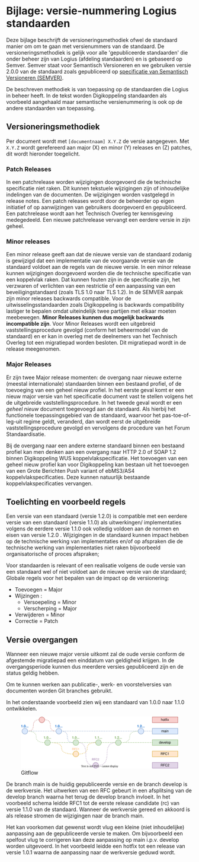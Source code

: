 # Bijlage: versie-nummering Logius standaarden
Deze bijlage beschrijft de versioneringsmethodiek ofwel de standaard manier om om te gaan met versienummers van de standaard. De versioneringsmethodiek is gelijk voor alle 'gepubliceerde standaarden' die onder beheer zijn van Logius (afdeling standaarden) en is gebaseerd op Semver. Semver staat voor Semantisch Versioneren en we gebruiken versie 2.0.0  van de standaard zoals gepubliceerd op [specificatie van Semantisch Versioneren (SEMVER)](https://semver.org/lang/nl/#semantisch-versioneren-200).

De beschreven methodiek is van toepassing op de standaarden die Logius in beheer heeft. In de tekst worden Digikoppeling standaarden als voorbeeld aangehaald maar semantische versienummering is ook op de andere standaarden van toepassing.

## Versioneringsmethodiek
Per document wordt met `[documentnaam] X.Y.Z` de versie aangegeven.
Met `X.Y.Z` wordt gerefereerd aan major (X) en minor (Y) releases en (Z) patches,
dit wordt hieronder toegelicht.

### Patch Releases
In een patchrelease worden wijzigingen doorgevoerd die de technische
specificatie niet raken. Dit kunnen tekstuele wijzigingen zijn of
inhoudelijke indelingen van de documenten. De wijzigingen worden
vastgelegd in release notes. Een patch releases wordt door de beheerder
op eigen initiatief of op aanwijzingen van gebruikers doorgevoerd en gepubliceerd.
Een patchrelease wordt aan het Technisch Overleg ter kennisgeving medegedeeld.
Een nieuwe patchrelease vervangt een eerdere versie in zijn geheel.

### Minor releases
Een minor release geeft aan dat de nieuwe versie van de standaard zodanig is gewijzigd dat een implementatie van de voorgaande versie van de standaard voldoet aan de regels van de nieuwe versie. In een minor release kunnen wijzigingen doorgevoerd worden die de technische
specificatie van een koppelvlak raken. Dat kunnen fouten zijn in de specificatie
zijn, het verzwaren of verlichten van een restrictie of een aanpassing van
een beveiligingstandaard (zoals TLS 1.0 naar TLS 1.2). In de SEMVER aanpak zijn
minor releases backwards compatible. Voor de uitwisselingsstandaarden zoals
Digikoppeling is backwards compatibility lastiger te bepalen omdat uiteindelijk
twee partijen met elkaar moeten meebewegen.
**Minor Releases kunnen dus mogelijk backwards incompatible zijn**.
Voor Minor Releases wordt een uitgebreid vaststellingsprocedure gevolgd
(conform het beheermodel van de standaard) en er kan in overleg met de deelnemers
van het Technisch Overleg tot een migratiepad worden besloten. Dit migratiepad
wordt in de release meegenomen.

### Major Releases
Er zijn twee Major release momenten: de overgang naar nieuwe externe
(meestal internationale) standaarden binnen een bestaand profiel, of de
toevoeging van een geheel nieuw profiel. In het eerste geval komt er een
nieuw major versie van het specificatie document vast te stellen volgens
het de uitgebreide vaststellingsprocedure. In het tweede geval wordt er
een *geheel nieuw* document toegevoegd aan de standaard. Als hierbij het
functionele toepassingsgebied van de standaard, waarvoor het pas-toe-of-leg-uit
regime geldt, veranderd, dan wordt eerst de uitgebreide vaststellingsprocedure
gevolgd en vervolgens de procedure van het Forum Standaardisatie.

<aside class="example" title="Grote wijzigingen voor Digikoppeling">
Bij de overgang naar een andere externe standaard binnen een bestaand
profiel kan men denken aan een overgang naar HTTP 2.0 of SOAP 1.2 binnen
Digikoppeling WUS koppelvlakspecificatie.
Het toevoegen van een geheel nieuw profiel kan voor Digikoppeling kan bestaan
uit het toevoegen van een Grote Berichten Push variant of ebMS3/AS4
koppelvlakspecificaties. Deze kunnen natuurlijk bestaande koppelvlakspecificaties
vervangen.
</aside>

## Toelichting en voorbeeld regels
Een  versie van een standaard (versie 1.2.0) is compatible met een eerdere versie van een standaard (versie 1.1.0) als uitwerkingen/ implementaties volgens de eerdere versie 1.1.0 ook volledig voldoen aan de normen en eisen van versie 1.2.0 .
Wijzigingen in de standaard kunnen impact hebben op de technische werking van implementaties en/of op afspraken die de technische werking van implementaties niet raken bijvoorbeeld organisatorische of proces afspraken;

Voor standaarden is relevant of een realisatie volgens de oude versie van een standaard wel of niet voldoet aan de nieuwe versie van de standaard;
Globale regels voor het bepalen van de impact op de versionering:

- Toevoegen = Major
- Wijzingen :
	- Versoepeling = Minor
	- Verscherping = Major
- Verwijderen = Minor
- Correctie = Patch

## Versie overgangen

Wanneer een nieuwe major versie uitkomt zal de oude versie conform de afgestemde migratiepad een einddatum van geldigheid krijgen. In de overgangsperiode kunnen dus meerdere versies gepubliceerd zijn en de status geldig hebben.

Om te kunnen werken aan publicatie-, werk- en voorstelversies van documenten worden Git branches gebruikt.

<aside class="example">
In het onderstaande voorbeeld zien wij een standaard van 1.0.0 naar 1.1.0 ontwikkelen.

<figure id="Gitflow">
  <img src="images/Semver_gitflow_branches.svg" alt="Weergave van splitsende braches" />
  <figcaption>Gitflow</figcaption>
</figure>

De branch main is de huidig gepubliceerde versie en de branch develop is de werkversie. Het uitwerken van een RFC gebeurt in een afsplitsing van de develop branch waarna het terug de develop branch invloeit. In het voorbeeld schema leidde RFC1 tot de eerste release candidate (rc) van versie 1.1.0 van de standaard. Wanneer de werkversie gereed en akkoord is als release stromen de wijzigingen naar de branch main.

Het kan voorkomen dat gewenst wordt vlug een kleine (niet inhoudelijke) aanpassing aan de gepubliceerde versie te maken. Om bijvoorbeeld een spelfout vlug te corrigeren kan deze aanpassing op main i.p.v. develop worden uitgevoerd. In het voorbeeld leidde een hotfix tot een release van versie 1.0.1 waarna de aanpassing naar de werkversie geduwd wordt.
</aside>
